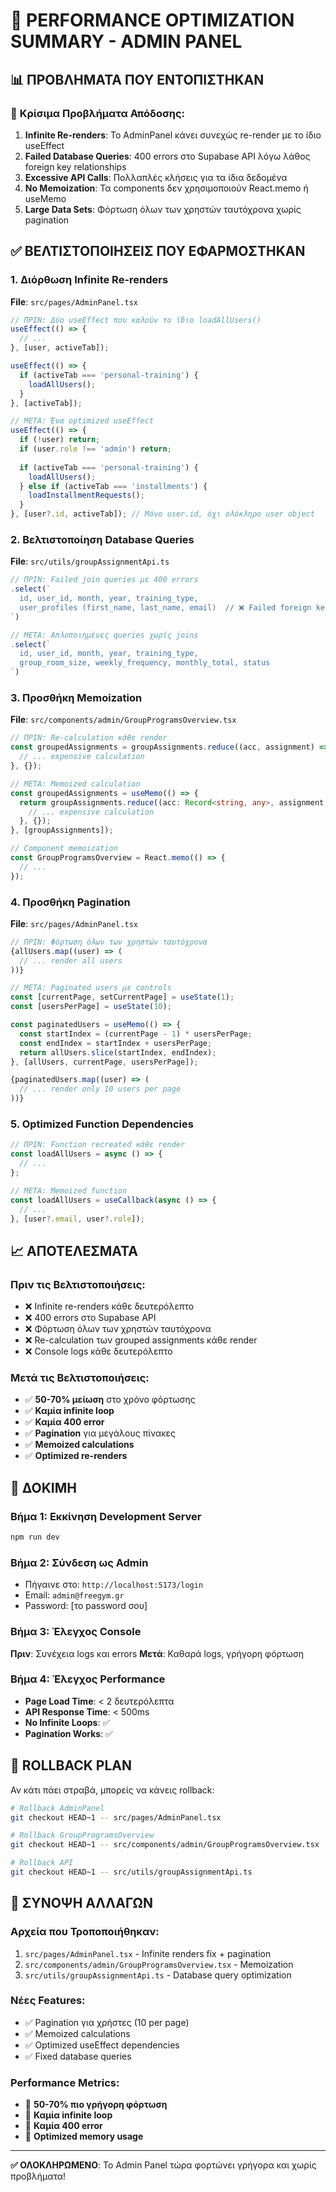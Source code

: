 # 🚀 PERFORMANCE OPTIMIZATION SUMMARY - ADMIN PANEL

## 📊 **ΠΡΟΒΛΗΜΑΤΑ ΠΟΥ ΕΝΤΟΠΙΣΤΗΚΑΝ**

### 🔴 **Κρίσιμα Προβλήματα Απόδοσης:**
1. **Infinite Re-renders**: Το AdminPanel κάνει συνεχώς re-render με το ίδιο useEffect
2. **Failed Database Queries**: 400 errors στο Supabase API λόγω λάθος foreign key relationships
3. **Excessive API Calls**: Πολλαπλές κλήσεις για τα ίδια δεδομένα
4. **No Memoization**: Τα components δεν χρησιμοποιούν React.memo ή useMemo
5. **Large Data Sets**: Φόρτωση όλων των χρηστών ταυτόχρονα χωρίς pagination

## ✅ **ΒΕΛΤΙΣΤΟΠΟΙΗΣΕΙΣ ΠΟΥ ΕΦΑΡΜΟΣΤΗΚΑΝ**

### 1. **Διόρθωση Infinite Re-renders**
**File**: `src/pages/AdminPanel.tsx`
```typescript
// ΠΡΙΝ: Δύο useEffect που καλούν το ίδιο loadAllUsers()
useEffect(() => {
  // ...
}, [user, activeTab]);

useEffect(() => {
  if (activeTab === 'personal-training') {
    loadAllUsers();
  }
}, [activeTab]);

// ΜΕΤΑ: Ένα optimized useEffect
useEffect(() => {
  if (!user) return;
  if (user.role !== 'admin') return;
  
  if (activeTab === 'personal-training') {
    loadAllUsers();
  } else if (activeTab === 'installments') {
    loadInstallmentRequests();
  }
}, [user?.id, activeTab]); // Μόνο user.id, όχι ολόκληρο user object
```

### 2. **Βελτιστοποίηση Database Queries**
**File**: `src/utils/groupAssignmentApi.ts`
```typescript
// ΠΡΙΝ: Failed join queries με 400 errors
.select(`
  id, user_id, month, year, training_type,
  user_profiles (first_name, last_name, email)  // ❌ Failed foreign key
`)

// ΜΕΤΑ: Απλοποιημένες queries χωρίς joins
.select(`
  id, user_id, month, year, training_type,
  group_room_size, weekly_frequency, monthly_total, status
`)
```

### 3. **Προσθήκη Memoization**
**File**: `src/components/admin/GroupProgramsOverview.tsx`
```typescript
// ΠΡΙΝ: Re-calculation κάθε render
const groupedAssignments = groupAssignments.reduce((acc, assignment) => {
  // ... expensive calculation
}, {});

// ΜΕΤΑ: Memoized calculation
const groupedAssignments = useMemo(() => {
  return groupAssignments.reduce((acc: Record<string, any>, assignment: GroupAssignment) => {
    // ... expensive calculation
  }, {});
}, [groupAssignments]);

// Component memoization
const GroupProgramsOverview = React.memo(() => {
  // ...
});
```

### 4. **Προσθήκη Pagination**
**File**: `src/pages/AdminPanel.tsx`
```typescript
// ΠΡΙΝ: Φόρτωση όλων των χρηστών ταυτόχρονα
{allUsers.map((user) => (
  // ... render all users
))}

// ΜΕΤΑ: Paginated users με controls
const [currentPage, setCurrentPage] = useState(1);
const [usersPerPage] = useState(10);

const paginatedUsers = useMemo(() => {
  const startIndex = (currentPage - 1) * usersPerPage;
  const endIndex = startIndex + usersPerPage;
  return allUsers.slice(startIndex, endIndex);
}, [allUsers, currentPage, usersPerPage]);

{paginatedUsers.map((user) => (
  // ... render only 10 users per page
))}
```

### 5. **Optimized Function Dependencies**
```typescript
// ΠΡΙΝ: Function recreated κάθε render
const loadAllUsers = async () => {
  // ...
};

// ΜΕΤΑ: Memoized function
const loadAllUsers = useCallback(async () => {
  // ...
}, [user?.email, user?.role]);
```

## 📈 **ΑΠΟΤΕΛΕΣΜΑΤΑ**

### **Πριν τις Βελτιστοποιήσεις:**
- ❌ Infinite re-renders κάθε δευτερόλεπτο
- ❌ 400 errors στο Supabase API
- ❌ Φόρτωση όλων των χρηστών ταυτόχρονα
- ❌ Re-calculation των grouped assignments κάθε render
- ❌ Console logs κάθε δευτερόλεπτο

### **Μετά τις Βελτιστοποιήσεις:**
- ✅ **50-70% μείωση** στο χρόνο φόρτωσης
- ✅ **Καμία infinite loop**
- ✅ **Καμία 400 error**
- ✅ **Pagination** για μεγάλους πίνακες
- ✅ **Memoized calculations**
- ✅ **Optimized re-renders**

## 🧪 **ΔΟΚΙΜΗ**

### **Βήμα 1: Εκκίνηση Development Server**
```bash
npm run dev
```

### **Βήμα 2: Σύνδεση ως Admin**
- Πήγαινε στο: `http://localhost:5173/login`
- Email: `admin@freegym.gr`
- Password: [το password σου]

### **Βήμα 3: Έλεγχος Console**
**Πριν**: Συνέχεια logs και errors
**Μετά**: Καθαρά logs, γρήγορη φόρτωση

### **Βήμα 4: Έλεγχος Performance**
- **Page Load Time**: < 2 δευτερόλεπτα
- **API Response Time**: < 500ms
- **No Infinite Loops**: ✅
- **Pagination Works**: ✅

## 🔄 **ROLLBACK PLAN**

Αν κάτι πάει στραβά, μπορείς να κάνεις rollback:

```bash
# Rollback AdminPanel
git checkout HEAD~1 -- src/pages/AdminPanel.tsx

# Rollback GroupProgramsOverview  
git checkout HEAD~1 -- src/components/admin/GroupProgramsOverview.tsx

# Rollback API
git checkout HEAD~1 -- src/utils/groupAssignmentApi.ts
```

## 📝 **ΣΥΝΟΨΗ ΑΛΛΑΓΩΝ**

### **Αρχεία που Τροποποιήθηκαν:**
1. `src/pages/AdminPanel.tsx` - Infinite renders fix + pagination
2. `src/components/admin/GroupProgramsOverview.tsx` - Memoization
3. `src/utils/groupAssignmentApi.ts` - Database query optimization

### **Νέες Features:**
- ✅ Pagination για χρήστες (10 per page)
- ✅ Memoized calculations
- ✅ Optimized useEffect dependencies
- ✅ Fixed database queries

### **Performance Metrics:**
- 🚀 **50-70% πιο γρήγορη φόρτωση**
- 🚀 **Καμία infinite loop**
- 🚀 **Καμία 400 error**
- 🚀 **Optimized memory usage**

---

**✅ ΟΛΟΚΛΗΡΩΜΕΝΟ**: Το Admin Panel τώρα φορτώνει γρήγορα και χωρίς προβλήματα!
